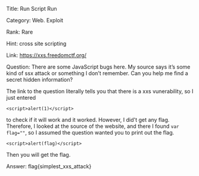 Title: Run Script Run

Category: Web. Exploit

Rank: Rare

Hint: cross site scripting

Link: https://xxs.freedomctf.org/

Question: There are some JavaScript bugs here. My source says it’s some kind of ssx attack or something I don’t remember. Can you help me find a secret hidden information?

The link to the question literally tells you that there is a xxs vunerability, so I just entered 
``` 
<script>alert(1)</script>
``` 
to check if it will work and it worked. However, I did't get any flag. Therefore, I looked at the source of the website, and there I found `var flag=""`, so I assumed the question wanted you to print out the flag.

``` 
<script>alert(flag)</script>
``` 
Then you will get the flag.

Answer: flag{simplest_xxs_attack}